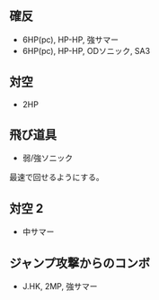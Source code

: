 ## 確反

- 6HP(pc), HP-HP, 強サマー
- 6HP(pc), HP-HP, ODソニック, SA3

## 対空

- 2HP

## 飛び道具

- 弱/強ソニック

最速で回せるようにする。

## 対空 2

- 中サマー

## ジャンプ攻撃からのコンボ

- J.HK, 2MP, 強サマー
